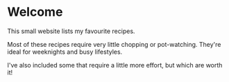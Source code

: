 # Welcome

This small website lists my favourite recipes.

Most of these recipes require very little chopping or pot-watching. They're ideal for weeknights and busy lifestyles. 

I've also included some that require a little more effort, but which are worth it!
